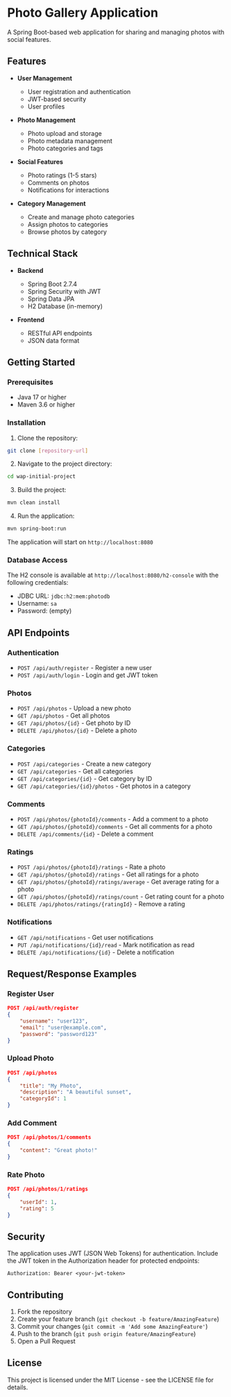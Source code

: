 # Photo Gallery Application

A Spring Boot-based web application for sharing and managing photos with social features.

## Features

- **User Management**
  - User registration and authentication
  - JWT-based security
  - User profiles

- **Photo Management**
  - Photo upload and storage
  - Photo metadata management
  - Photo categories and tags

- **Social Features**
  - Photo ratings (1-5 stars)
  - Comments on photos
  - Notifications for interactions

- **Category Management**
  - Create and manage photo categories
  - Assign photos to categories
  - Browse photos by category

## Technical Stack

- **Backend**
  - Spring Boot 2.7.4
  - Spring Security with JWT
  - Spring Data JPA
  - H2 Database (in-memory)

- **Frontend**
  - RESTful API endpoints
  - JSON data format

## Getting Started

### Prerequisites

- Java 17 or higher
- Maven 3.6 or higher

### Installation

1. Clone the repository:
```bash
git clone [repository-url]
```

2. Navigate to the project directory:
```bash
cd wap-initial-project
```

3. Build the project:
```bash
mvn clean install
```

4. Run the application:
```bash
mvn spring-boot:run
```

The application will start on `http://localhost:8080`

### Database Access

The H2 console is available at `http://localhost:8080/h2-console` with the following credentials:
- JDBC URL: `jdbc:h2:mem:photodb`
- Username: `sa`
- Password: (empty)

## API Endpoints

### Authentication
- `POST /api/auth/register` - Register a new user
- `POST /api/auth/login` - Login and get JWT token

### Photos
- `POST /api/photos` - Upload a new photo
- `GET /api/photos` - Get all photos
- `GET /api/photos/{id}` - Get photo by ID
- `DELETE /api/photos/{id}` - Delete a photo

### Categories
- `POST /api/categories` - Create a new category
- `GET /api/categories` - Get all categories
- `GET /api/categories/{id}` - Get category by ID
- `GET /api/categories/{id}/photos` - Get photos in a category

### Comments
- `POST /api/photos/{photoId}/comments` - Add a comment to a photo
- `GET /api/photos/{photoId}/comments` - Get all comments for a photo
- `DELETE /api/comments/{id}` - Delete a comment

### Ratings
- `POST /api/photos/{photoId}/ratings` - Rate a photo
- `GET /api/photos/{photoId}/ratings` - Get all ratings for a photo
- `GET /api/photos/{photoId}/ratings/average` - Get average rating for a photo
- `GET /api/photos/{photoId}/ratings/count` - Get rating count for a photo
- `DELETE /api/photos/ratings/{ratingId}` - Remove a rating

### Notifications
- `GET /api/notifications` - Get user notifications
- `PUT /api/notifications/{id}/read` - Mark notification as read
- `DELETE /api/notifications/{id}` - Delete a notification

## Request/Response Examples

### Register User
```json
POST /api/auth/register
{
    "username": "user123",
    "email": "user@example.com",
    "password": "password123"
}
```

### Upload Photo
```json
POST /api/photos
{
    "title": "My Photo",
    "description": "A beautiful sunset",
    "categoryId": 1
}
```

### Add Comment
```json
POST /api/photos/1/comments
{
    "content": "Great photo!"
}
```

### Rate Photo
```json
POST /api/photos/1/ratings
{
    "userId": 1,
    "rating": 5
}
```

## Security

The application uses JWT (JSON Web Tokens) for authentication. Include the JWT token in the Authorization header for protected endpoints:
```
Authorization: Bearer <your-jwt-token>
```

## Contributing

1. Fork the repository
2. Create your feature branch (`git checkout -b feature/AmazingFeature`)
3. Commit your changes (`git commit -m 'Add some AmazingFeature'`)
4. Push to the branch (`git push origin feature/AmazingFeature`)
5. Open a Pull Request

## License

This project is licensed under the MIT License - see the LICENSE file for details. 